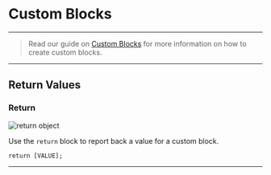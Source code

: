 # Custom Blocks

***

> Read our guide on [Custom Blocks](http://www.stencyl.com/help/view/creating-custom-blocks/) for more information on how to create custom blocks.

***

## Return Values

### <a name="return"></a> Return

![return object](http://static.stencyl.com/pedia2/block-images/custom-blocks/main/return.png)

Use the `return` block to report back a value for a custom block.

```
return [VALUE];
```

***
